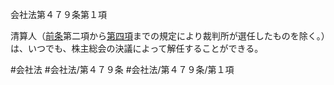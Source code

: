 会社法第４７９条第１項

清算人（[前条](会社法＿＿＿＿第４７８条第１項)第二項から[第四項](会社法＿＿＿＿第４７９条第４項)までの規定により裁判所が選任したものを除く。）は、いつでも、株主総会の決議によって解任することができる。

#会社法
#会社法/第４７９条
#会社法/第４７９条/第１項
